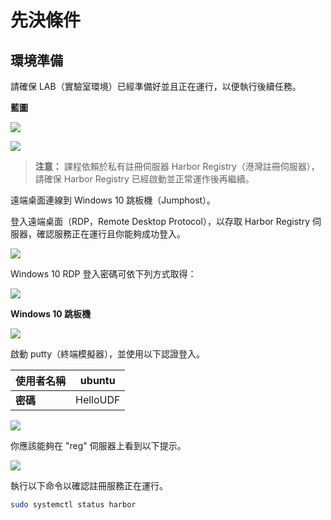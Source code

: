 # 先決條件

## 環境準備
請確保 LAB（實驗室環境）已經準備好並且正在運行，以便執行後續任務。

**藍圖**

![](/_static/intro/intro-0.png)

![](/_static/intro/intro-1.png)

> **注意：** 課程依賴於私有註冊伺服器 Harbor Registry（港灣註冊伺服器），請確保 Harbor Registry 已經啟動並正常運作後再繼續。

遠端桌面連線到 Windows 10 跳板機（Jumphost）。

登入遠端桌面（RDP，Remote Desktop Protocol），以存取 Harbor Registry 伺服器，確認服務正在運行且你能夠成功登入。

![](/_static/intro/intro-5.png)

Windows 10 RDP 登入密碼可依下列方式取得：

![](/_static/intro/intro-6.png)

**Windows 10 跳板機**

![](/_static/intro/intro-7.png)

啟動 putty（終端模擬器），並使用以下認證登入。

| **使用者名稱** | ubuntu |
|--------------|--------|
| **密碼** | HelloUDF |

![](/_static/intro/intro-2.png)

你應該能夠在 "reg" 伺服器上看到以下提示。

![](/_static/intro/intro-3.png)

執行以下命令以確認註冊服務正在運行。

```bash
sudo systemctl status harbor
```
